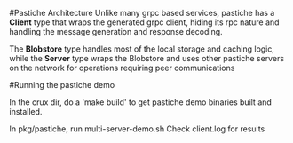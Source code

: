 #Pastiche Architecture
Unlike many grpc based services, pastiche has a **Client** type that wraps the generated grpc client, hiding its rpc nature and handling the message generation and response decoding.

The **Blobstore** type handles most of the local storage and caching logic, while the **Server** type wraps the Blobstore and uses other pastiche servers on the network for operations requiring  peer communications

#Running the pastiche demo 

In the crux dir, do a 'make build' to get pastiche demo binaries built and installed.

In pkg/pastiche,  run multi-server-demo.sh
Check client.log for results